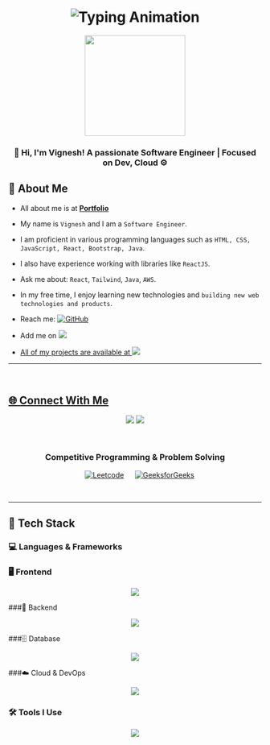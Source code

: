 <h1 align="center">
  <img src="https://readme-typing-svg.herokuapp.com?font=Fira+Code&size=25&pause=1000&center=true&vCenter=true&width=500&lines=Hi+I'm+Vignesh!;Full-Stack+Developer;Building+Cool+Things+🚀" alt="Typing Animation" />
</h1>

<p align="center">
  <img src="" height="200"/>
</p>

<h3 align="center">
  <strong>🚀 Hi, I'm Vignesh! A passionate Software Engineer | Focused on Dev, Cloud ⚙️</strong>
</h3>

## 🧠 About Me

<!-- - All about me is at **[Portfolio](https://tonmoysu.netlify.app/)** -->
- All about me is at **[Portfolio]()**

- My name is `Vignesh` and I am a `Software Engineer`.
- I am proficient in various programming languages such as `HTML, CSS, JavaScript, React, Bootstrap, Java`.
- I also have experience working with libraries like `ReactJS`.
- Ask me about: `React`, `Tailwind`, `Java`, `AWS`.  
- In my free time, I enjoy learning new technologies and `building new web technologies and products`.
- Reach me: <a href="mailto:vickeevicky199@gmail.com" target="_blank"><img alt="GitHub" src="https://img.shields.io/badge/-vickeevicky199@gmail.com-c14438?style=flat-square&logo=Gmail&logoColor=white"></a>
- Add me on <a href="" target="_blank"><img src="https://img.shields.io/badge/LinkedIn-green">
- All of my projects are available at <a href="" target="_blank"><img src="https://img.shields.io/badge/Github-008080">

---
<br />

## 🌐 Connect With Me

<p align="center">
  <a href="" target="_blank"><img src="https://skillicons.dev/icons?i=linkedin" /></a>
  <a href="mailto:vickeevicky199@gmail.com"><img src="https://skillicons.dev/icons?i=gmail" /></a>
</p>
<br />
  

<div align="center">
<h3>Competitive Programming & Problem Solving
</h3>
<p align="center">
  &emsp;
    <a href="https://leetcode.com/vigneshdevops/"><img alt = "Leetcode" src="https://img.shields.io/badge/LeetCode%20-%23FFA116.svg?style=plastic&logo=leetcode&logoColor=black" /></a>
  &emsp;
    <a href="https://www.geeksforgeeks.org/user/vickeevibq1a/">
      <img alt="GeeksforGeeks" src="https://img.shields.io/badge/GeeksforGeeks-%2300C853.svg?style=plastic&logo=geeksforgeeks&logoColor=white" />
    </a>
</p></div>
<br />

---

## 🧰 Tech Stack

### 💻 Languages & Frameworks
### 🖥️ Frontend
<p align="center"> <img src="https://skillicons.dev/icons?i=html,css,js,ts,react,tailwind,bootstrap" /> </p>

###🧠 Backend
<p align="center"> <img src="https://skillicons.dev/icons?i=nodejs,java" /> </p>

###🗄️ Database
<p align="center"> <img src="https://skillicons.dev/icons?i=mysql" /> </p>

###☁️ Cloud & DevOps
<p align="center"> <img src="https://skillicons.dev/icons?i=aws,azure,docker,kubernetes" /> </p>

### 🛠️ Tools I Use
<p align="center">
  <img src="https://skillicons.dev/icons?i=git,github,vscode,vercel,postman,prisma,figma,npm" />
</p>

 
